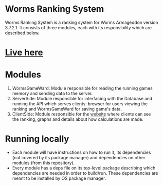 # Worms Ranking System
Worms Ranking System is a ranking system for Worms Armageddon version 3.7.2.1. It consists of three modules, each with its responsibility which are described below.

# [Live here](http://leonardogaldino.com/worms)

# Modules
1. WormsGameWard: Module responsible for reading the running games memory and sending data to the server.
2. ServerSide: Module responsible for interfacing with the Database and running the API which serves clients: browser for users viewing the ranking and WormsGameWard for saving game's data.
3. ClientSide: Module responsible for the [website](http://leonardogaldino.com/worms) where clients can see the ranking, graphs and details about how calculations are made.

# Running locally
- Each module will have instructions on how to run it, its dependencies (not covered by its package manager) and dependencies on other modules (from this repository).
- Every module has a deps file on its top-level package describing which dependencies are needed in order to build/run. These dependencies are meant to be installed by OS package manager.
